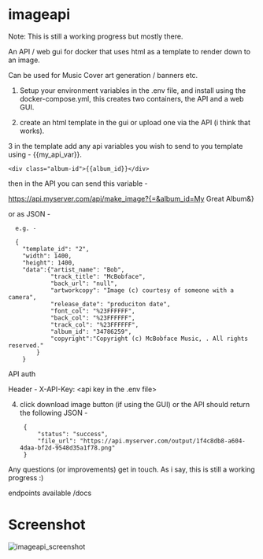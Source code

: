 # imageapi

Note: This is still a working progress but mostly there. 

An API / web gui for docker that uses html as a template to render down to an image.

Can be used for Music Cover art generation / banners etc. 

1. Setup your environment variables in the .env file, and install using the docker-compose.yml, this creates two containers, the API and a web GUI.

2. create an html template in the gui or upload one via the API (i think that works).

3 in the template add any api  variables you wish to send to you template using  - {{my_api_var}}. 

    <div class="album-id">{{album_id}}</div>

then in the API you can send this variable - 

  https://api.myserver.com/api/make_image?{=&album_id=My Great Album&}

  or as JSON - 

      e.g. -
    
      { 
        "template_id": "2",
        "width": 1400,
        "height": 1400,
        "data":{"artist_name": "Bob",
                "track_title": "McBobface",
                "back_url": "null",
                "artworkcopy": "Image (c) courtesy of someone with a camera",
                "release_date": "produciton date",
                "font_col": "%23FFFFFF",
                "back_col": "%23FFFFFF",
                "track_col": "%23FFFFFF",
                "album_id": "34786259",
                "copyright":"Copyright (c) McBobface Music, . All rights reserved."
            }
        }


API auth

Header - X-API-Key: <api key in the .env file>

4. click download image button (if using the GUI) or the API should return the following JSON -

        {
            "status": "success",
            "file_url": "https://api.myserver.com/output/1f4c8db8-a604-4daa-bf2d-9548d35a1f78.png"
        }


Any questions (or improvements) get in touch. As i say, this is still a working progress :)



endpoints available  <server url>/docs



# Screenshot




![imageapi_screenshot](https://github.com/user-attachments/assets/fa7bddbc-705b-4c25-a423-156a78cb79ae)
